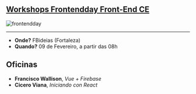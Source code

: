 ## [Workshops Frontendday Front-End CE](https://www.instagram.com/p/Btex4h_nieF/)

![frontendday](https://instagram.ffor10-1.fna.fbcdn.net/vp/942e6e0eef774d2202b8141de15a0352/5D68ADE9/t51.2885-15/e35/50528210_1117942445045539_8851925111163305343_n.jpg?_nc_ht=instagram.ffor10-1.fna.fbcdn.net)

---
- **Onde?** FBideias (Fortaleza)
- **Quando?** 09 de Fevereiro, a partir das 08h

## Oficinas
- **Francisco Wallison**, *Vue + Firebase*
- **Cicero Viana**, *Iniciando con React*